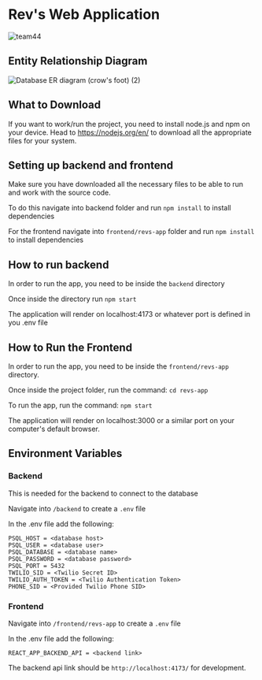 # Rev's Web Application
![team44](https://media.github.tamu.edu/user/15548/files/81364fea-08b0-491e-980f-e2a0ffcd02bb)

## Entity Relationship Diagram
![Database ER diagram (crow's foot) (2)](https://user-images.githubusercontent.com/57299505/207764837-20b76a2d-e343-4b90-bf63-529508fbc9ee.png)

## What to Download
If you want to work/run the project, you need to install node.js and npm on your device.  Head to https://nodejs.org/en/ to download all the appropriate files for your system.

## Setting up backend and frontend
Make sure you have downloaded all the necessary files to be able to run and work with the source code.

To do this navigate into backend folder and run ```npm install``` to install dependencies

For the frontend navigate into ```frontend/revs-app``` folder and run ```npm install``` to install dependencies
## How to run backend
In order to run the app, you need to be inside the ```backend``` directory

Once inside the directory run ```npm start```

The application will render on localhost:4173 or whatever port is defined in you .env file

## How to Run the Frontend
In order to run the app, you need to be inside the ```frontend/revs-app``` directory.

Once inside the project folder, run the command: ```cd revs-app```


To run the app, run the command: ```npm start```

The application will render on localhost:3000 or a similar port on your computer's default browser.

## Environment Variables
### Backend
This is needed for the backend to connect to the database

Navigate into ```/backend``` to create a ```.env``` file

In the .env file add the following:

```
PSQL_HOST = <database host>
PSQL_USER = <database user>
PSQL_DATABASE = <database name>
PSQL_PASSWORD = <database password>
PSQL_PORT = 5432
TWILIO_SID = <Twilio Secret ID>
TWILIO_AUTH_TOKEN = <Twilio Authentication Token>
PHONE_SID = <Provided Twilio Phone SID>
```

### Frontend
Navigate into ```/frontend/revs-app``` to create a ```.env``` file

In the .env file add the following:

```
REACT_APP_BACKEND_API = <backend link>
```

The backend api link should be ```http://localhost:4173/``` for development. 
